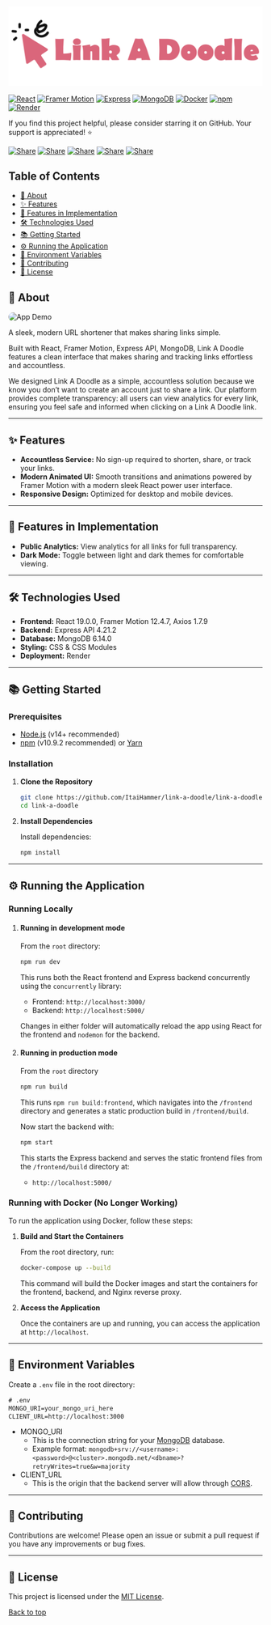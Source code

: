 <a name="top"></a>
![Link A Doodle Logo](frontend/src/icons/logo.svg "Link A Doodle Logo")

[![React](https://img.shields.io/badge/React-19.0.0-61DAFB)](https://reactjs.org/)
[![Framer Motion](https://img.shields.io/badge/Framer%20Motion-12.4.7-FF007A)](https://www.framer.com/motion/)
[![Express](https://img.shields.io/badge/Express-4.21.2-000000)](https://expressjs.com/)
[![MongoDB](https://img.shields.io/badge/MongoDB-6.14.0-47A248)](https://www.mongodb.com/)
[![Docker](https://img.shields.io/badge/Docker-27.5.1-2496ED)](https://www.docker.com/)
[![npm](https://img.shields.io/badge/npm-10.9.2-CB3837)](https://www.npmjs.com/)
[![Render](https://img.shields.io/badge/Render-Hosting-8A05FF?logo=render&logoColor=white)](https://render.com/docs)

If you find this project helpful, please consider starring it on GitHub. Your support is appreciated! ⭐

[![Share](https://img.shields.io/badge/share-000000?logo=x&logoColor=white)](https://x.com/intent/tweet?text=Check%20out%20this%20project%20on%20GitHub:%20https://github.com/ItaiHammer/link-a-doodle%20%23URLShortener%20%23React%20%23Express)
[![Share](https://img.shields.io/badge/share-1877F2?logo=facebook&logoColor=white)](https://www.facebook.com/sharer/sharer.php?u=https://github.com/ItaiHammer/link-a-doodle)
[![Share](https://img.shields.io/badge/share-0077B5?logo=linkedin&logoColor=white)](https://www.linkedin.com/sharing/share-offsite/?url=https://github.com/ItaiHammer/link-a-doodle)
[![Share](https://img.shields.io/badge/share-FF4500?logo=reddit&logoColor=white)](https://www.reddit.com/submit?title=Check%20out%20this%20project%20on%20GitHub:%20https://github.com/ItaiHammer/link-a-doodle)
[![Share](https://img.shields.io/badge/share-0088CC?logo=telegram&logoColor=white)](https://t.me/share/url?url=https://github.com/ItaiHammer/link-a-doodle&text=Check%20out%20this%20project%20on%20GitHub)

## Table of Contents

- [📖 About](#about)
- [✨ Features](#features)
- [🚀 Features in Implementation](#features-in-implementation)
- [🛠️ Technologies Used](#technologies-used)
- [📚 Getting Started](#getting-started)
- [⚙️ Running the Application](#running-the-application)
- [🔧 Environment Variables](#environment-variables)
- [🤝 Contributing](#contributing)
- [📜 License](#license)

## 📖 About

<img src="assets/demo2.gif" alt="App Demo" width="400" height="200" style="border-radius: 10px;">

A sleek, modern URL shortener that makes sharing links simple.

Built with React, Framer Motion, Express API, MongoDB, Link A Doodle features a clean interface that makes sharing and tracking links effortless and accountless.

We designed Link A Doodle as a simple, accountless solution because we know you don’t want to create an account just to share a link. Our platform provides complete transparency: all users can view analytics for every link, ensuring you feel safe and informed when clicking on a Link A Doodle link.

---

## ✨ Features

- **Accountless Service:** No sign-up required to shorten, share, or track your links.
- **Modern Animated UI:** Smooth transitions and animations powered by Framer Motion with a modern sleek React power user interface.
- **Responsive Design:** Optimized for desktop and mobile devices.

---

## 🚀 Features in Implementation

- **Public Analytics:** View analytics for all links for full transparency.
- **Dark Mode:** Toggle between light and dark themes for comfortable viewing.

---

## 🛠️ Technologies Used

- **Frontend:** React 19.0.0, Framer Motion 12.4.7, Axios 1.7.9
- **Backend:** Express API 4.21.2
- **Database:** MongoDB 6.14.0
- **Styling:** CSS & CSS Modules
- **Deployment:** Render

---

## 📚 Getting Started

### Prerequisites

- [Node.js](https://nodejs.org/) (v14+ recommended)
- [npm](https://www.npmjs.com/) (v10.9.2 recommended) or [Yarn](https://yarnpkg.com/)

### Installation

1. **Clone the Repository**

   ```bash
   git clone https://github.com/ItaiHammer/link-a-doodle/link-a-doodle.git
   cd link-a-doodle
   ```

2. **Install Dependencies**

   Install dependencies:

   ```bash
   npm install
   ```

---

## ⚙️ Running the Application

### Running Locally

1. #### Running in development mode

   From the `root` directory:

   ```bash
   npm run dev
   ```

   This runs both the React frontend and Express backend concurrently using the `concurrently` library:

   - Frontend: `http://localhost:3000/`
   - Backend: `http://localhost:5000/`

   Changes in either folder will automatically reload the app using React for the frontend and `nodemon` for the backend.

2. #### Running in production mode

   From the `root` directory

   ```bash
   npm run build
   ```

   This runs `npm run build:frontend`, which navigates into the `/frontend` directory and generates a static production build in `/frontend/build`.

   Now start the backend with:

   ```bash
   npm start
   ```

   This starts the Express backend and serves the static frontend files from the `/frontend/build` directory at:

   - `http://localhost:5000/`

### Running with Docker (No Longer Working)

To run the application using Docker, follow these steps:

1. **Build and Start the Containers**

   From the root directory, run:

   ```bash
   docker-compose up --build
   ```

   This command will build the Docker images and start the containers for the frontend, backend, and Nginx reverse proxy.

2. **Access the Application**

   Once the containers are up and running, you can access the application at `http://localhost`.

---

## 🔧 Environment Variables

Create a `.env` file in the root directory:

```env
# .env
MONGO_URI=your_mongo_uri_here
CLIENT_URL=http://localhost:3000
```

- MONGO_URI
  - This is the connection string for your [MongoDB](https://www.mongodb.com/cloud/atlas) database.
  - Example format: `mongodb+srv://<username>:<password>@<cluster>.mongodb.net/<dbname>?retryWrites=true&w=majority`
- CLIENT_URL
  - This is the origin that the backend server will allow through [CORS](https://developer.mozilla.org/en-US/docs/Web/HTTP/Guides/CORS).

---

## 🤝 Contributing

Contributions are welcome! Please open an issue or submit a pull request if you have any improvements or bug fixes.

---

## 📜 License

This project is licensed under the [MIT License](LICENSE).

[Back to top](#top)
